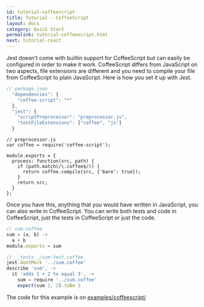 ```yaml
---
id: tutorial-coffeescript
title: Tutorial - CoffeeScript
layout: docs
category: Quick Start
permalink: tutorial-coffeescript.html
next: tutorial-react
---
```


Jest doesn't come with builtin support for CoffeeScript but can easily be configured in order to make it work. CoffeeScript differs from JavaScript on two aspects, file extensions are different and you need to compile your file from CoffeeScript to plain JavaScript. Here is how you set it up with Jest.


```javascript
// package.json
  "dependencies": {
    "coffee-script": "*"
  },
  "jest": {
    "scriptPreprocessor": "preprocessor.js",
    "testFileExtensions": ["coffee", "js"]
  }
```

```
// preprocessor.js
var coffee = require('coffee-script');

module.exports = {
  process: function(src, path) {
    if (path.match(/\.coffee$/)) {
      return coffee.compile(src, {'bare': true});
    }
    return src;
  }
};
```

Once you have this, anything that you would have written in JavaScript, you can also write in CoffeeScript. You can write both tests and code in CoffeeScript, just the tests in CoffeeScript or just the code.


```javascript
// sum.coffee
sum = (a, b) ->
  a + b
module.exports = sum
```

```javascript
// __tests__/sum-test.coffee
jest.dontMock '../sum.coffee'
describe 'sum', ->
  it 'adds 1 + 2 to equal 3', ->
    sum = require '../sum.coffee'
    expect(sum 1, 2).toBe 3
```

The code for this example is on [examples/coffeescript/](https://github.com/facebook/jest/tree/master/examples/coffeescript)

